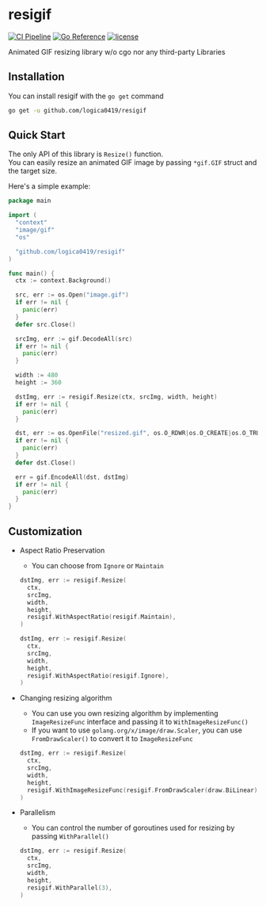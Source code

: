 # resigif

[![CI Pipeline](https://github.com/logica0419/resigif/actions/workflows/ci.yml/badge.svg)](https://github.com/logica0419/resigif/actions/workflows/ci.yml) [![Go Reference](https://pkg.go.dev/badge/github.com/logica0419/resigif.svg)](https://pkg.go.dev/github.com/logica0419/resigif) [![license](https://img.shields.io/badge/license-MIT-blue.svg)](https://github.com/logica0419/resigif/blob/main/LICENSE)

Animated GIF resizing library w/o cgo nor any third-party Libraries

## Installation

You can install resigif with the `go get` command

```sh
go get -u github.com/logica0419/resigif
```

## Quick Start

The only API of this library is `Resize()` function.  
You can easily resize an animated GIF image by passing `*gif.GIF` struct and the target size.

Here's a simple example:

```go
package main

import (
  "context"
  "image/gif"
  "os"

  "github.com/logica0419/resigif"
)

func main() {
  ctx := context.Background()

  src, err := os.Open("image.gif")
  if err != nil {
    panic(err)
  }
  defer src.Close()

  srcImg, err := gif.DecodeAll(src)
  if err != nil {
    panic(err)
  }

  width := 480
  height := 360

  dstImg, err := resigif.Resize(ctx, srcImg, width, height)
  if err != nil {
    panic(err)
  }

  dst, err := os.OpenFile("resized.gif", os.O_RDWR|os.O_CREATE|os.O_TRUNC, 0o644)
  if err != nil {
    panic(err)
  }
  defer dst.Close()

  err = gif.EncodeAll(dst, dstImg)
  if err != nil {
    panic(err)
  }
}

```

## Customization

- Aspect Ratio Preservation
  - You can choose from `Ignore` or `Maintain`

  ```go
  dstImg, err := resigif.Resize(
    ctx,
    srcImg,
    width,
    height,
    resigif.WithAspectRatio(resigif.Maintain),
  )

  dstImg, err := resigif.Resize(
    ctx,
    srcImg,
    width,
    height,
    resigif.WithAspectRatio(resigif.Ignore),
  )
  ```

- Changing resizing algorithm
  - You can use you own resizing algorithm by implementing `ImageResizeFunc` interface and passing it to `WithImageResizeFunc()`
  - If you want to use `golang.org/x/image/draw.Scaler`, you can use `FromDrawScaler()` to convert it to `ImageResizeFunc`

  ```go
  dstImg, err := resigif.Resize(
    ctx,
    srcImg,
    width,
    height,
    resigif.WithImageResizeFunc(resigif.FromDrawScaler(draw.BiLinear)),
  )
  ```

- Parallelism
  - You can control the number of goroutines used for resizing by passing `WithParallel()`

  ```go
  dstImg, err := resigif.Resize(
    ctx,
    srcImg,
    width,
    height,
    resigif.WithParallel(3),
  )
  ```
